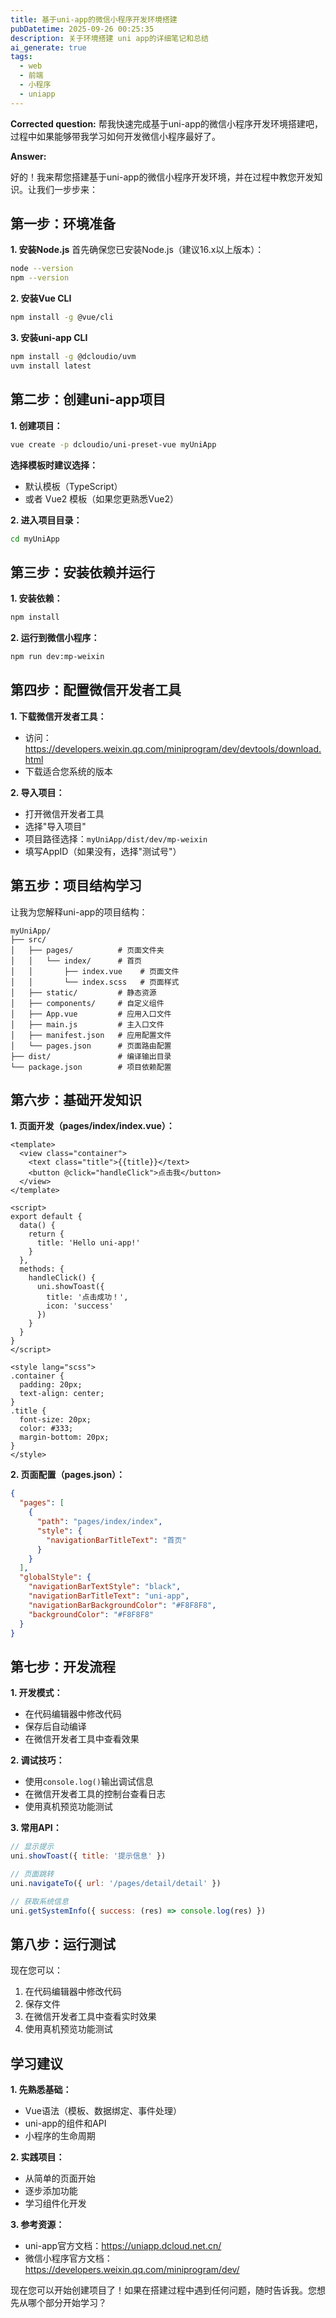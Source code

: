 ```yaml
---
title: 基于uni-app的微信小程序开发环境搭建
pubDatetime: 2025-09-26 00:25:35
description: 关于环境搭建 uni app的详细笔记和总结
ai_generate: true
tags:
  - web
  - 前端
  - 小程序
  - uniapp
---
```

**Corrected question:** 帮我快速完成基于uni-app的微信小程序开发环境搭建吧，过程中如果能够带我学习如何开发微信小程序最好了。

**Answer:**

好的！我来帮您搭建基于uni-app的微信小程序开发环境，并在过程中教您开发知识。让我们一步步来：

## 第一步：环境准备

**1. 安装Node.js**
首先确保您已安装Node.js（建议16.x以上版本）：
```bash
node --version
npm --version
```

**2. 安装Vue CLI**
```bash
npm install -g @vue/cli
```

**3. 安装uni-app CLI**
```bash
npm install -g @dcloudio/uvm
uvm install latest
```

## 第二步：创建uni-app项目

**1. 创建项目：**
```bash
vue create -p dcloudio/uni-preset-vue myUniApp
```

**选择模板时建议选择：**
- 默认模板（TypeScript）
- 或者 Vue2 模板（如果您更熟悉Vue2）

**2. 进入项目目录：**
```bash
cd myUniApp
```

## 第三步：安装依赖并运行

**1. 安装依赖：**
```bash
npm install
```

**2. 运行到微信小程序：**
```bash
npm run dev:mp-weixin
```

## 第四步：配置微信开发者工具

**1. 下载微信开发者工具：**
- 访问：https://developers.weixin.qq.com/miniprogram/dev/devtools/download.html
- 下载适合您系统的版本

**2. 导入项目：**
- 打开微信开发者工具
- 选择"导入项目"
- 项目路径选择：`myUniApp/dist/dev/mp-weixin`
- 填写AppID（如果没有，选择"测试号"）

## 第五步：项目结构学习

让我为您解释uni-app的项目结构：

```
myUniApp/
├── src/
│   ├── pages/          # 页面文件夹
│   │   └── index/      # 首页
│   │       ├── index.vue    # 页面文件
│   │       └── index.scss   # 页面样式
│   ├── static/         # 静态资源
│   ├── components/     # 自定义组件
│   ├── App.vue         # 应用入口文件
│   ├── main.js         # 主入口文件
│   ├── manifest.json   # 应用配置文件
│   └── pages.json      # 页面路由配置
├── dist/               # 编译输出目录
└── package.json        # 项目依赖配置
```

## 第六步：基础开发知识

**1. 页面开发（pages/index/index.vue）：**
```vue
<template>
  <view class="container">
    <text class="title">{{title}}</text>
    <button @click="handleClick">点击我</button>
  </view>
</template>

<script>
export default {
  data() {
    return {
      title: 'Hello uni-app!'
    }
  },
  methods: {
    handleClick() {
      uni.showToast({
        title: '点击成功！',
        icon: 'success'
      })
    }
  }
}
</script>

<style lang="scss">
.container {
  padding: 20px;
  text-align: center;
}
.title {
  font-size: 20px;
  color: #333;
  margin-bottom: 20px;
}
</style>
```

**2. 页面配置（pages.json）：**
```json
{
  "pages": [
    {
      "path": "pages/index/index",
      "style": {
        "navigationBarTitleText": "首页"
      }
    }
  ],
  "globalStyle": {
    "navigationBarTextStyle": "black",
    "navigationBarTitleText": "uni-app",
    "navigationBarBackgroundColor": "#F8F8F8",
    "backgroundColor": "#F8F8F8"
  }
}
```

## 第七步：开发流程

**1. 开发模式：**
- 在代码编辑器中修改代码
- 保存后自动编译
- 在微信开发者工具中查看效果

**2. 调试技巧：**
- 使用`console.log()`输出调试信息
- 在微信开发者工具的控制台查看日志
- 使用真机预览功能测试

**3. 常用API：**
```javascript
// 显示提示
uni.showToast({ title: '提示信息' })

// 页面跳转
uni.navigateTo({ url: '/pages/detail/detail' })

// 获取系统信息
uni.getSystemInfo({ success: (res) => console.log(res) })
```

## 第八步：运行测试

现在您可以：
1. 在代码编辑器中修改代码
2. 保存文件
3. 在微信开发者工具中查看实时效果
4. 使用真机预览功能测试

## 学习建议

**1. 先熟悉基础：**
- Vue语法（模板、数据绑定、事件处理）
- uni-app的组件和API
- 小程序的生命周期

**2. 实践项目：**
- 从简单的页面开始
- 逐步添加功能
- 学习组件化开发

**3. 参考资源：**
- uni-app官方文档：https://uniapp.dcloud.net.cn/
- 微信小程序官方文档：https://developers.weixin.qq.com/miniprogram/dev/

现在您可以开始创建项目了！如果在搭建过程中遇到任何问题，随时告诉我。您想先从哪个部分开始学习？